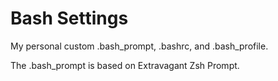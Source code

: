 # Bash Settings

My personal custom .bash_prompt, .bashrc, and .bash_profile.

The .bash_prompt is based on Extravagant Zsh Prompt.
